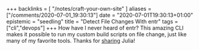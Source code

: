 +++
backlinks = [
  "/notes/craft-your-own-site"
]
aliases = ["/comments/2020-07-01_19:30:13"]
date = "2020-07-01T19:30:13+01:00"
epistemic = "seedling"
title = "Detect File Changes With entr"
tags = ["cli","devops"]
+++
 How have I never heard of entr? This amazing CLI makes it possible to run my custom build scripts on file change, just like many of my favorite tools. Thanks for [sharing](https://jvns.ca/blog/2020/06/28/entr/) Julia!

